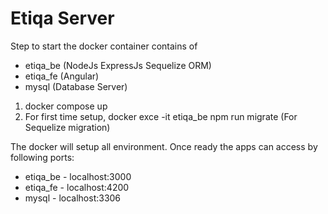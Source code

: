 # Etiqa Server

Step to start the docker container contains of 
  - etiqa_be (NodeJs ExpressJs Sequelize ORM)
  - etiqa_fe (Angular)
  - mysql (Database Server)
  
1. docker compose up
2. For first time setup, docker exce -it etiqa_be npm run migrate (For Sequelize migration)

The docker will setup all environment. Once ready the apps can access by following ports:
- etiqa_be - localhost:3000
- etiqa_fe - localhost:4200
- mysql - localhost:3306
